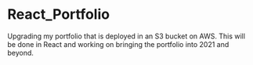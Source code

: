 # React_Portfolio
Upgrading my portfolio that is deployed in an S3 bucket on AWS. This will be done in React and working on bringing the portfolio into 2021 and beyond.
